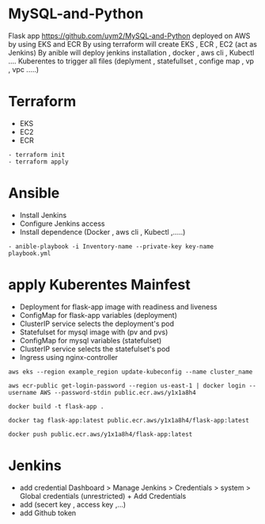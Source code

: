 # MySQL-and-Python
 Flask app https://github.com/uym2/MySQL-and-Python deployed on AWS by using EKS and ECR 
 By using terraform will create EKS , ECR , EC2 (act as Jenkins)
 By anible will deploy jenkins installation , docker , aws cli , Kubectl ....
 Kuberentes to trigger all files (deplyment , statefullset , confige map , vp , vpc .....)
 # Terraform
 - EKS 
 - EC2
 - ECR
```
- terraform init
- terraform apply
```
 # Ansible
 - Install Jenkins
 - Configure Jenkins access
 - Install dependence (Docker , aws cli , Kubectl ,.....)
 ```
- anible-playbook -i Inventory-name --private-key key-name playbook.yml

```
# apply Kuberentes Mainfest


 - Deployment for flask-app image with readiness and liveness
 - ConfigMap for flask-app variables (deployment)
 - ClusterIP service selects the deployment's pod
 - Statefulset for mysql image with (pv and pvs)
 - ConfigMap for mysql variables (statefulset)
 - ClusterIP service selects the statefulset's pod
 - Ingress using nginx-controller

 ```
aws eks --region example_region update-kubeconfig --name cluster_name

```
 ```
 aws ecr-public get-login-password --region us-east-1 | docker login --username AWS --password-stdin public.ecr.aws/y1x1a8h4

```
 ```
docker build -t flask-app .

```

 ```
docker tag flask-app:latest public.ecr.aws/y1x1a8h4/flask-app:latest

```
 ```
docker push public.ecr.aws/y1x1a8h4/flask-app:latest

```


 
 # Jenkins 
 - add credential Dashboard > Manage Jenkins > Credentials > system > Global credentials (unrestricted) + Add Credentials 
 -  add (secert key , access key ,...)
 - add Github token 
 
 
